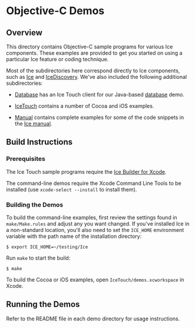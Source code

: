# Objective-C Demos

## Overview

This directory contains Objective-C sample programs for various Ice components.
These examples are provided to get you started on using a particular Ice feature or
coding technique.

Most of the subdirectories here correspond directly to Ice components, such as
[Ice](./Ice) and [IceDiscovery](./IceDiscovery). We've also included the following
additional subdirectories:

- [Database](./Database) has an Ice Touch client for our Java-based
[database](../java/Database/library) demo.

- [IceTouch](./IceTouch) contains a number of Cocoa and iOS examples.

- [Manual](./Manual) contains complete examples for some of the code snippets
in the [Ice manual][1].

## Build Instructions

### Prerequisites

The Ice Touch sample programs require the [Ice Builder for Xcode][2].

The command-line demos require the Xcode Command Line Tools to be installed
(use `xcode-select --install` to install them).

### Building the Demos

To build the command-line examples, first review the settings found in
`make/Make.rules` and adjust any you want changed. If you've installed Ice
in a non-standard location, you'll also need to set the `ICE_HOME` environment
variable with the path name of the installation directory:

    $ export ICE_HOME=~/testing/Ice

Run `make` to start the build:

    $ make

To build the Cocoa or iOS examples, open `IceTouch/demos.xcworkspace` in Xcode.

## Running the Demos

Refer to the README file in each demo directory for usage instructions.

[1]: https://doc.zeroc.com/ice/3.6/introduction
[2]: https://github.com/zeroc-ice/ice-builder-xcode
